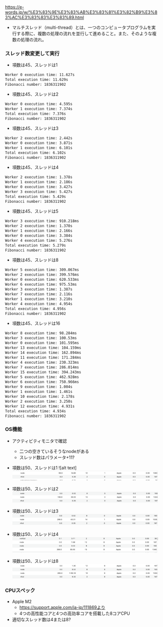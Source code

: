 https://e-words.jp/w/%E3%83%9E%E3%83%AB%E3%83%81%E3%82%B9%E3%83%AC%E3%83%83%E3%83%89.html
- マルチスレッド（multi-thread）とは、一つのコンピュータプログラムを実行する際に、複数の処理の流れを並行して進めること。また、そのような複数の処理の流れ。

### スレッド数変更して実行
- 項数は45、スレッドは1
```
Worker 0 execution time: 11.627s
Total execution time: 11.629s
Fibonacci number: 1836311902
```
- 項数は45、スレッドは2
```
Worker 0 execution time: 4.595s
Worker 1 execution time: 7.374s
Total execution time: 7.376s
Fibonacci number: 1836311902
```
- 項数は45、スレッドは3
```
Worker 2 execution time: 2.442s
Worker 0 execution time: 3.871s
Worker 1 execution time: 6.101s
Total execution time: 6.102s
Fibonacci number: 1836311902
```
- 項数は45、スレッドは4
```
Worker 2 execution time: 1.378s
Worker 1 execution time: 2.186s
Worker 0 execution time: 3.427s
Worker 3 execution time: 5.427s
Total execution time: 5.429s
Fibonacci number: 1836311902
```
- 項数は45、スレッドは5
```
Worker 3 execution time: 910.218ms
Worker 2 execution time: 1.370s
Worker 1 execution time: 2.166s
Worker 0 execution time: 3.384s
Worker 4 execution time: 5.276s
Total execution time: 5.279s
Fibonacci number: 1836311902
```
- 項数は45、スレッドは8
```
Worker 5 execution time: 309.067ms
Worker 2 execution time: 399.576ms
Worker 0 execution time: 620.533ms
Worker 6 execution time: 975.53ms
Worker 3 execution time: 1.387s
Worker 7 execution time: 2.116s
Worker 1 execution time: 3.210s
Worker 4 execution time: 4.954s
Total execution time: 4.956s
Fibonacci number: 1836311902
```
- 項数は45、スレッドは16
```
Worker 8 execution time: 98.284ms
Worker 3 execution time: 100.53ms
Worker 0 execution time: 101.595ms
Worker 13 execution time: 104.159ms
Worker 14 execution time: 162.894ms
Worker 11 execution time: 171.284ms
Worker 4 execution time: 230.323ms
Worker 7 execution time: 286.014ms
Worker 15 execution time: 394.243ms
Worker 5 execution time: 462.928ms
Worker 6 execution time: 750.966ms
Worker 9 execution time: 1.004s
Worker 1 execution time: 1.461s
Worker 10 execution time: 2.178s
Worker 2 execution time: 3.250s
Worker 12 execution time: 4.931s
Total execution time: 4.934s
Fibonacci number: 1836311902
```

### OS機能
- アクティビティモニタで確認
  - 二つの空きているそうなnodeがある
  - スレッド数はパラメータ+11?
- 項数は50、スレッドは1
![alt text]![alt text](image-10.png)

- 項数は50、スレッドは2
![alt text](image-6.png)

- 項数は50、スレッドは3
![alt text](image-7.png)

- 項数は50、スレッドは4
![alt text](image-8.png)

- 項数は50、スレッドは8
![alt text](image-9.png)

### CPUスペック
- Apple M2
  - https://support.apple.com/ja-jp/111869より
  - 4つの高性能コアと4つの高効率コアを搭載した8コアCPU
- 適切なスレッド数は4または8?

